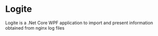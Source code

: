# Logite
Logite is a .Net Core WPF application to import and present information obtained
from nginx log files
